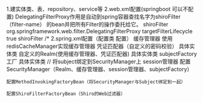 1.建实体类、表、repository、service等
2.web.xml配置(springboot 可以不配置)
    DelegatingFilterProxy作用是自动到spring容器查找名字为shiroFilter（filter-name）
    的bean并把所有Filter的操作委托给它。
    <filter>
        <!--代理的filter的名称-->
        <filter-name>shiroFilter</filter-name>
        <filter-class>org.springframework.web.filter.DelegatingFilterProxy</filter-class>
        <init-param>
            <param-name>targetFilterLifecycle</param-name>
            <param-value>true</param-value>
        </init-param>
     </filter>
     <filter-mapping>
         <filter-name>shiroFilter</filter-name>
         <url-pattern>/*</url-pattern>
     </filter-mapping>
2.spring.xml配置（配置类 配置）
    缓存管理器  使用redisCacheManager实现缓存管理器
    凭证匹配器（自定义的密码校验） 具体实体类
    自定义的Realm(使用缓存管理器、凭证匹配器) 具体实体类
    subjectFactory工厂  具体实体类  // 将subject绑定到SecurityManager上
    session管理器
    配置SecurityManager（Realm、缓存管理器、session管理器、subjectFactory）

    配置MethodInvokingFactoryBean（将SecurityManager与Subject绑定到一起）

    配置ShiroFilterFactoryBean（Shiro的Web过滤器）


